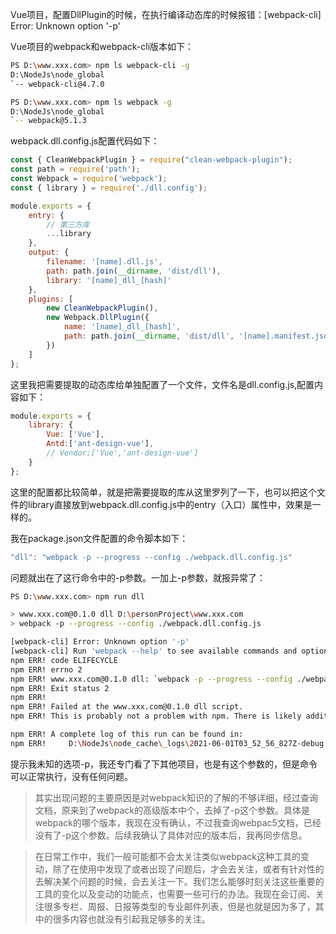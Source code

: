 Vue项目，配置DllPlugin的时候，在执行编译动态库的时候报错：[webpack-cli] Error: Unknown option '-p'

Vue项目的webpack和webpack-cli版本如下：

```bash
PS D:\www.xxx.com> npm ls webpack-cli -g
D:\NodeJs\node_global
`-- webpack-cli@4.7.0

PS D:\www.xxx.com> npm ls webpack -g
D:\NodeJs\node_global
`-- webpack@5.1.3
```

webpack.dll.config.js配置代码如下：

```javascript
const { CleanWebpackPlugin } = require("clean-webpack-plugin");
const path = require('path');
const Webpack = require('webpack');
const { library } = require('./dll.config');

module.exports = {
    entry: {
        // 第三方库
        ...library
    },
    output: {
        filename: '[name].dll.js',
        path: path.join(__dirname, 'dist/dll'),
        library: '[name]_dll_[hash]'
    },
    plugins: [
        new CleanWebpackPlugin(),
        new Webpack.DllPlugin({
            name: '[name]_dll_[hash]',
            path: path.join(__dirname, 'dist/dll', '[name].manifest.json')
        })
    ]
};
```

这里我把需要提取的动态库给单独配置了一个文件，文件名是dll.config.js,配置内容如下：

```javascript
module.exports = {
    library: {
        Vue: ['Vue'],
        Antd:['ant-design-vue'],
        // Vendor:['Vue','ant-design-vue']
    }
};
```

这里的配置都比较简单，就是把需要提取的库从这里罗列了一下，也可以把这个文件的library直接放到webpack.dll.config.js中的entry（入口）属性中，效果是一样的。

我在package.json文件配置的命令脚本如下：

```javascript
"dll": "webpack -p --progress --config ./webpack.dll.config.js"
```

问题就出在了这行命令中的-p参数。一加上-p参数，就报异常了：

```bash
PS D:\www.xxx.com> npm run dll

> www.xxx.com@0.1.0 dll D:\personProject\www.xxx.com
> webpack -p --progress --config ./webpack.dll.config.js

[webpack-cli] Error: Unknown option '-p'
[webpack-cli] Run 'webpack --help' to see available commands and options
npm ERR! code ELIFECYCLE
npm ERR! errno 2
npm ERR! www.xxx.com@0.1.0 dll: `webpack -p --progress --config ./webpack.dll.config.js`
npm ERR! Exit status 2
npm ERR!
npm ERR! Failed at the www.xxx.com@0.1.0 dll script.
npm ERR! This is probably not a problem with npm. There is likely additional logging output above.

npm ERR! A complete log of this run can be found in:
npm ERR!     D:\NodeJs\node_cache\_logs\2021-06-01T03_52_56_827Z-debug.log
```

提示我未知的选项-p，我还专门看了下其他项目，也是有这个参数的，但是命令可以正常执行，没有任何问题。

> 其实出现问题的主要原因是对webpack知识的了解的不够详细，经过查询文档，原来到了webpack的高级版本中个，去掉了-p这个参数。具体是webpack的哪个版本，我现在没有确认，不过我查询webpac5文档，已经没有了-p这个参数。后续我确认了具体对应的版本后，我再同步信息。

> 在日常工作中，我们一般可能都不会太关注类似webpack这种工具的变动，除了在使用中发现了或者出现了问题后，才会去关注，或者有针对性的去解决某个问题的时候，会去关注一下。我们怎么能够时刻关注这些重要的工具的变化以及变动的功能点，也需要一些可行的办法。我现在会订阅、关注很多专栏、周报、日报等类型的专业邮件列表，但是也就是因为多了，其中的很多内容也就没有引起我足够多的关注。